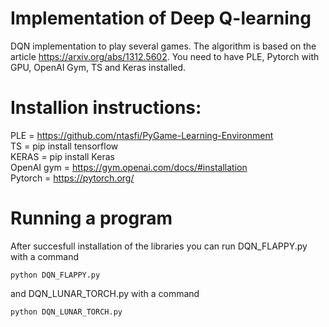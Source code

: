 # Implementation of Deep Q-learning
DQN implementation to play several games. The algorithm is based on the article https://arxiv.org/abs/1312.5602. You need to have PLE, Pytorch with GPU, OpenAI Gym, TS and Keras installed.

# Installion instructions:  
PLE = https://github.com/ntasfi/PyGame-Learning-Environment  
TS = pip install tensorflow  
KERAS = pip install Keras  
OpenAI gym = https://gym.openai.com/docs/#installation  
Pytorch = https://pytorch.org/  
# Running a program
After succesfull installation of the libraries you can run DQN_FLAPPY.py with a command   
```
python DQN_FLAPPY.py
```
and DQN_LUNAR_TORCH.py with a command
```
python DQN_LUNAR_TORCH.py
```
